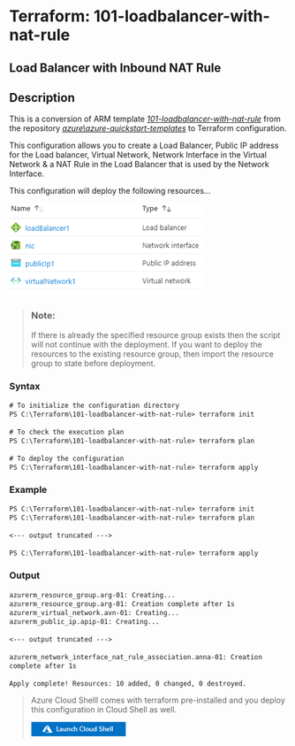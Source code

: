 # Terraform: 101-loadbalancer-with-nat-rule 
## Load Balancer with Inbound NAT Rule
## Description
This is a conversion of ARM template *[101-loadbalancer-with-nat-rule](https://github.com/Azure/azure-quickstart-templates/tree/master/101-loadbalancer-with-nat-rule)* from the repository *[azure\azure-quickstart-templates](https://github.com/Azure/azure-quickstart-templates)* to Terraform configuration.

This configuration allows you to create a Load Balancer, Public IP address for the Load balancer, Virtual Network, Network Interface in the Virtual Network & a NAT Rule in the Load Balancer that is used by the Network Interface.

This configuration will deploy the following  resources…


![output](images/resources.png)

> ### Note:
> If there is already the specified resource group exists then the script will not continue with the deployment. If you want to deploy the resources to the existing resource group, then import the resource group to state before deployment.

### Syntax
```
# To initialize the configuration directory
PS C:\Terraform\101-loadbalancer-with-nat-rule> terraform init 

# To check the execution plan
PS C:\Terraform\101-loadbalancer-with-nat-rule> terraform plan

# To deploy the configuration
PS C:\Terraform\101-loadbalancer-with-nat-rule> terraform apply
```  

### Example
```
PS C:\Terraform\101-loadbalancer-with-nat-rule> terraform init 
PS C:\Terraform\101-loadbalancer-with-nat-rule> terraform plan

<--- output truncated --->

PS C:\Terraform\101-loadbalancer-with-nat-rule> terraform apply 

```
### Output

```
azurerm_resource_group.arg-01: Creating...
azurerm_resource_group.arg-01: Creation complete after 1s
azurerm_virtual_network.avn-01: Creating...
azurerm_public_ip.apip-01: Creating...

<--- output truncated --->

azurerm_network_interface_nat_rule_association.anna-01: Creation complete after 1s 

Apply complete! Resources: 10 added, 0 changed, 0 destroyed.
```

>Azure Cloud Shelll comes with terraform pre-installed and you deploy this configuration in Cloud Shell as well.
>
>[![cloudshell](images/cloudshell.png)](https://shell.azure.com)